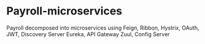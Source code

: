 # Payroll-microservices
Payroll decomposed into microservices using Feign, Ribbon, Hystrix, OAuth, JWT, Discovery Server Eureka, API Gateway Zuul, Config Server
